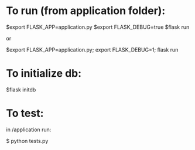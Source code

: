# To run (from application folder):

$export FLASK_APP=application.py
$export FLASK_DEBUG=true
$flask run

or 

$export FLASK_APP=application.py; export FLASK_DEBUG=1; flask run

# To initialize db:

$flask initdb

# To test:

in /application run:

$ python tests.py